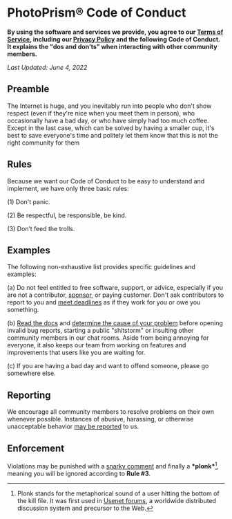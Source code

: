 # PhotoPrism® Code of Conduct

**By using the software and services we provide, you agree to our [Terms of Service](https://photoprism.app/terms), including our [Privacy Policy](https://photoprism.app/privacy) and the following Code of Conduct. It explains the "dos and don’ts" when interacting with other community members.**

*Last Updated: June 4, 2022*

## Preamble

The Internet is huge, and you inevitably run into people who don't show respect (even if they're nice when you meet them in person), who occasionally have a bad day, or who have simply had too much coffee. Except in the last case, which can be solved by having a smaller cup, it's best to save everyone's time and politely let them know that this is not the right community for them

## Rules

Because we want our Code of Conduct to be easy to understand and implement, we have only three basic rules:

(1) Don't panic.

(2) Be respectful, be responsible, be kind.

(3) Don’t feed the trolls.

## Examples

The following non-exhaustive list provides specific guidelines and examples:

(a) Do not feel entitled to free software, support, or advice, especially if you are not a contributor, [sponsor](https://photoprism.app/membership), or paying customer. Don't ask contributors to report to you and [meet deadlines](https://docs.photoprism.app/developer-guide/code-quality/#go-slow-before-you-go-fast) as if they work for you or owe you something.

(b) [Read the docs](https://docs.photoprism.app) and [determine the cause of your problem](https://docs.photoprism.app/getting-started/troubleshooting/) before opening invalid bug reports, starting a public "shitstorm" or insulting other community members in our chat rooms. Aside from being annoying for everyone, it also keeps our team from working on features and improvements that users like you are waiting for.

(c) If you are having a bad day and want to offend someone, please go somewhere else.

## Reporting

We encourage all community members to resolve problems on their own whenever possible. Instances of abusive, harassing, or otherwise unacceptable behavior [may be reported](https://photoprism.app/contact) to us.

## Enforcement

Violations may be punished with a [snarky comment](https://www.urbandictionary.com/define.php?term=snarky) and finally a **\*plonk\***[^1], meaning you will be ignored according to **Rule &#35;3**.

[^1]: Plonk stands for the metaphorical sound of a user hitting the bottom of the kill file. It was first used in [Usenet forums](https://en.everybodywiki.com/Plonk_(Usenet)), a worldwide distributed discussion system and precursor to the Web.
